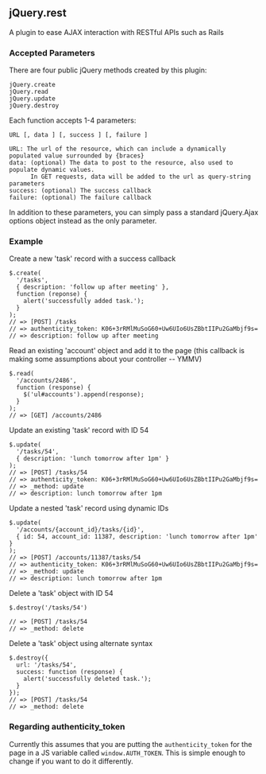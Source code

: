 ## jQuery.rest ##

A plugin to ease AJAX interaction with RESTful APIs such as Rails

### Accepted Parameters ###

There are four public jQuery methods created by this plugin:

    jQuery.create
    jQuery.read
    jQuery.update
    jQuery.destroy

Each function accepts 1-4 parameters:

    URL [, data ] [, success ] [, failure ]

    URL: The url of the resource, which can include a dynamically populated value surrounded by {braces}
    data: (optional) The data to post to the resource, also used to populate dynamic values.
          In GET requests, data will be added to the url as query-string parameters
    success: (optional) The success callback
    failure: (optional) The failure callback

In addition to these parameters, you can simply pass a standard jQuery.Ajax options object instead as the only parameter.

### Example ###

Create a new 'task' record with a success callback

    $.create(
      '/tasks',
      { description: 'follow up after meeting' },
      function (reponse) {
        alert('successfully added task.');
      }
    );
    // => [POST] /tasks
    // => authenticity_token: K06+3rRMlMuSoG60+Uw6UIo6UsZBbtIIPu2GaMbjf9s=
    // => description: follow up after meeting
    
Read an existing 'account' object and add it to the page (this callback is making some assumptions about your controller -- YMMV)

    $.read(
      '/accounts/2486',
      function (response) {
        $('ul#accounts').append(response);
      }
    );    
    // => [GET] /accounts/2486

Update an existing 'task' record with ID 54

    $.update(
      '/tasks/54',
      { description: 'lunch tomorrow after 1pm' }
    );    
    // => [POST] /tasks/54
    // => authenticity_token: K06+3rRMlMuSoG60+Uw6UIo6UsZBbtIIPu2GaMbjf9s=
    // => _method: update
    // => description: lunch tomorrow after 1pm

Update a nested 'task' record using dynamic IDs

    $.update(
      '/accounts/{account_id}/tasks/{id}',
      { id: 54, account_id: 11387, description: 'lunch tomorrow after 1pm' }
    );    
    // => [POST] /accounts/11387/tasks/54
    // => authenticity_token: K06+3rRMlMuSoG60+Uw6UIo6UsZBbtIIPu2GaMbjf9s=
    // => _method: update
    // => description: lunch tomorrow after 1pm

Delete a 'task' object with ID 54

    $.destroy('/tasks/54')
    
    // => [POST] /tasks/54
    // => _method: delete
    
Delete a 'task' object using alternate syntax

    $.destroy({
      url: '/tasks/54',
      success: function (response) {
        alert('successfully deleted task.');
      }
    });
    // => [POST] /tasks/54
    // => _method: delete

### Regarding authenticity_token ###

Currently this assumes that you are putting the `authenticity_token` for the page in a JS variable called `window.AUTH_TOKEN`. This is simple enough to change if you want to do it differently.